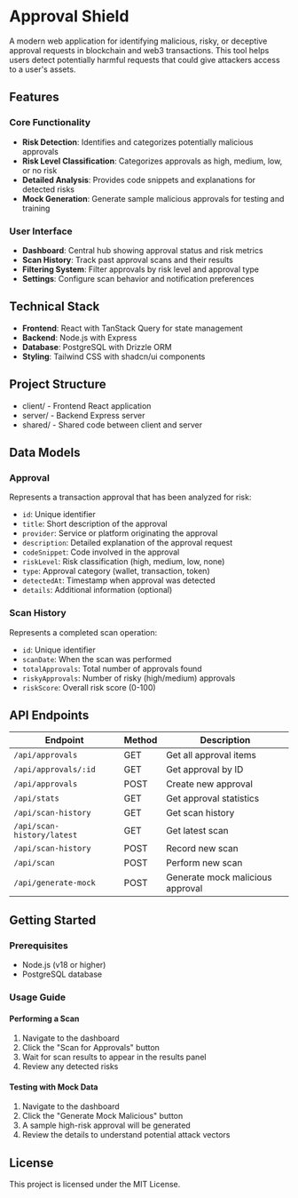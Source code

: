 # Approval Shield

A modern web application for identifying malicious, risky, or deceptive approval requests in blockchain and web3 transactions. This tool helps users detect potentially harmful requests that could give attackers access to a user's assets.

## Features

### Core Functionality
- **Risk Detection**: Identifies and categorizes potentially malicious approvals
- **Risk Level Classification**: Categorizes approvals as high, medium, low, or no risk
- **Detailed Analysis**: Provides code snippets and explanations for detected risks
- **Mock Generation**: Generate sample malicious approvals for testing and training

### User Interface
- **Dashboard**: Central hub showing approval status and risk metrics
- **Scan History**: Track past approval scans and their results
- **Filtering System**: Filter approvals by risk level and approval type
- **Settings**: Configure scan behavior and notification preferences

## Technical Stack
- **Frontend**: React with TanStack Query for state management
- **Backend**: Node.js with Express
- **Database**: PostgreSQL with Drizzle ORM
- **Styling**: Tailwind CSS with shadcn/ui components

## Project Structure
- client/ - Frontend React application
- server/ - Backend Express server
- shared/ - Shared code between client and server

## Data Models

### Approval
Represents a transaction approval that has been analyzed for risk:
- `id`: Unique identifier
- `title`: Short description of the approval
- `provider`: Service or platform originating the approval
- `description`: Detailed explanation of the approval request
- `codeSnippet`: Code involved in the approval
- `riskLevel`: Risk classification (high, medium, low, none)
- `type`: Approval category (wallet, transaction, token)
- `detectedAt`: Timestamp when approval was detected
- `details`: Additional information (optional)

### Scan History
Represents a completed scan operation:
- `id`: Unique identifier
- `scanDate`: When the scan was performed
- `totalApprovals`: Total number of approvals found
- `riskyApprovals`: Number of risky (high/medium) approvals
- `riskScore`: Overall risk score (0-100)

## API Endpoints

| Endpoint | Method | Description |
|----------|--------|-------------|
| `/api/approvals` | GET | Get all approval items |
| `/api/approvals/:id` | GET | Get approval by ID |
| `/api/approvals` | POST | Create new approval |
| `/api/stats` | GET | Get approval statistics |
| `/api/scan-history` | GET | Get scan history |
| `/api/scan-history/latest` | GET | Get latest scan |
| `/api/scan-history` | POST | Record new scan |
| `/api/scan` | POST | Perform new scan |
| `/api/generate-mock` | POST | Generate mock malicious approval |

## Getting Started

### Prerequisites
- Node.js (v18 or higher)
- PostgreSQL database

### Usage Guide

#### Performing a Scan
1. Navigate to the dashboard
2. Click the "Scan for Approvals" button
3. Wait for scan results to appear in the results panel
4. Review any detected risks

#### Testing with Mock Data
1. Navigate to the dashboard
2. Click the "Generate Mock Malicious" button
3. A sample high-risk approval will be generated
4. Review the details to understand potential attack vectors

## License

This project is licensed under the MIT License.
